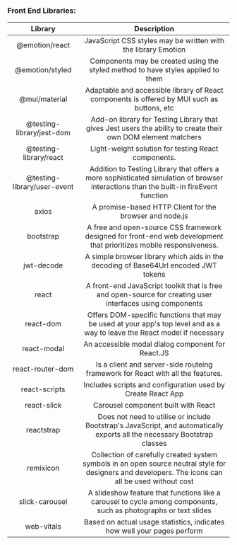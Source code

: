 ### Front End Libraries:

|      Library      |                  Description                 |
|:-----------------:|:--------------------------------------------:|
| @emotion/react    | JavaScript CSS styles may be written with the library Emotion      |
| @emotion/styled   | Components may be created using the styled method to have styles applied to them           |
| @mui/material     | Adaptable and accessible library of React components is offered by MUI such as buttons, etc |
| @testing-library/jest-dom | Add-on library for Testing Library that gives Jest users the ability to create their own DOM element matchers |
| @testing-library/react | Light-weight solution for testing React components. |
| @testing-library/user-event | Addition to Testing Library that offers a more sophisticated simulation of browser interactions than the built-in fireEvent function |
| axios | A promise-based HTTP Client for the browser and node.js |
| bootstrap | A free and open-source CSS framework designed for front-end web development that prioritizes mobile responsiveness. |
| jwt-decode | A simple browser library which aids in the decoding of Base64Url encoded JWT tokens |
| react | A front-end JavaScript toolkit that is free and open-source for creating user interfaces using components |
| react-dom | Offers DOM-specific functions that may be used at your app's top level and as a way to leave the React model if necessary |
| react-modal | An accessible modal dialog component for React.JS |
| react-router-dom | Is a client and server-side routeing framework for React with all the features. |
| react-scripts | Includes scripts and configuration used by Create React App |
| react-slick | Carousel component built with React |
| reactstrap | Does not need to utilise or include Bootstrap's JavaScript, and automatically exports all the necessary Bootstrap classes |
| remixicon | Collection of carefully created system symbols in an open source neutral style for designers and developers. The icons can all be used without cost |
| slick-carousel | A slideshow feature that functions like a carousel to cycle among components, such as photographs or text slides |
| web-vitals | Based on actual usage statistics, indicates how well your pages perform |

